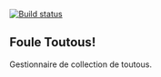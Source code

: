 [![Build status](https://travis-ci.org/javamaniac/FouleToutous.svg?branch=master)](https://travis-ci.org/javamaniac/FouleToutous)

## Foule Toutous!

Gestionnaire de collection de toutous.
